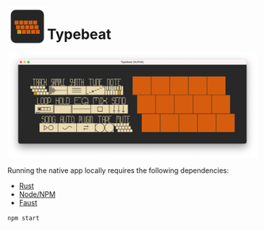 <img align="left" src="./icons/icon.svg" alt="" style="width: 80px; height: 80px;" width="80px" height="80px" />

# Typebeat

<img src="./www/typebeat.xyz/public/screenshot.png" alt="App screenshot showing the basic layout, which resembles that of the QWERTY keyboard" />

Running the native app locally requires the following dependencies:

- [Rust](https://www.rust-lang.org/learn/get-started)
- [Node/NPM](https://nodejs.org/)
- [Faust](https://github.com/grame-cncm/faust/releases/)

```bash
npm start
```
